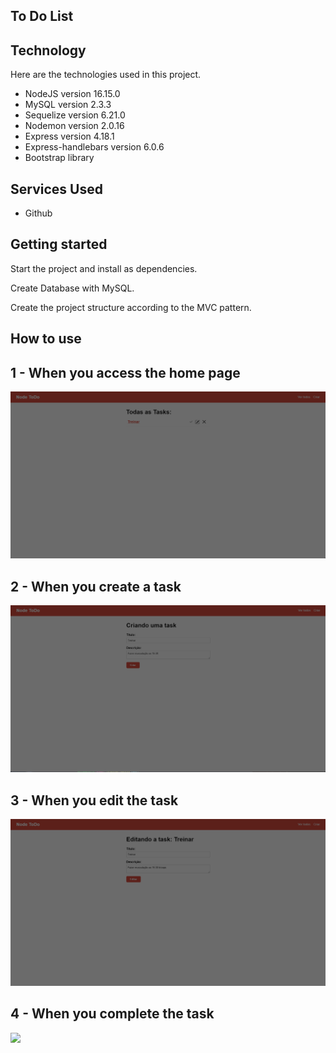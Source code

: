 ## To Do List

## Technology

Here are the technologies used in this project.

- NodeJS version 16.15.0
- MySQL version 2.3.3
- Sequelize version 6.21.0
- Nodemon version 2.0.16
- Express version 4.18.1
- Express-handlebars version 6.0.6
- Bootstrap library

## Services Used

- Github

## Getting started

Start the project and install as dependencies.

Create Database with MySQL.

Create the project structure according to the MVC pattern.

## How to use

## 1 - When you access the home page

<img src="https://raw.githubusercontent.com/Brieffc/To-Do-MVC/main/images/home.png" width="700px" />

## 2 - When you create a task
<img src="https://github.com/Brieffc/To-Do-MVC/blob/main/images/criando2.png?raw=true" width="700px">

## 3 - When you edit the task
<img src="https://github.com/Brieffc/To-Do-MVC/blob/main/images/editando.png?raw=true" width="700px">

## 4 - When you complete the task
<img src="https://github.com/Brieffc/To-Do-MVC/blob/main/images/task_conclu%C3%ADda.png?raw=true" width="700px">
